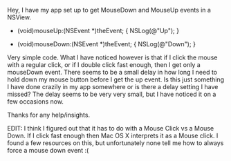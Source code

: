 Hey, I have my app set up to get MouseDown and MouseUp events in a NSView. 

- (void)mouseUp:(NSEvent *)theEvent; {
		NSLog(@"Up");
}

- (void)mouseDown:(NSEvent *)theEvent; {
		NSLog(@"Down");
}


Very simple code. What I have noticed however is that if I click the mouse with a regular click, or if I double click fast enough, then I get only a mouseDown event.
There seems to be a small delay in how long I need to hold down my mouse button before I get the up event. Is this just something I have done crazily in my app somewhere
or is there a delay setting I have missed? The delay seems to be very very small, but I have noticed it on a few occasions now.

Thanks for any help/insights.


EDIT: I think I figured out that it has to do with a Mouse Click vs a Mouse Down. If I click fast enough then Mac OS X interprets it as a Mouse click. I found a few resources on this, but unfortunately none tell me how to always force a mouse down event :(
